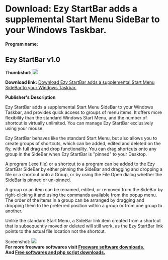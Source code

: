 # Download: Ezy StartBar adds a supplemental Start Menu SideBar to your Windows Taskbar.

**Program name:**

## Ezy StartBar v1.0

  
**Thumbshot:** ![](http://www.freewarefiles.com/screenshot/ezstartbar_md.gif)   
  
**Download link:** [Download Ezy StartBar adds a supplemental Start Menu SideBar to your Windows Taskbar.](http://freesoftwares.boysofts.com/Ezy-StartBar-V_program_28469.html)  
  


**Publisher's Description**  
  


Ezy StartBar adds a supplemental Start Menu SideBar to your Windows Taskbar, and provides quick access to groups of menu items. It offers more flexibility than the standard Windows Start Menu, and the number of shortcut is virtually unlimited. You can manage Ezy StartBar exclusively using your mouse. 

Ezy StartBar behaves like the standard Start Menu, but also allows you to create groups of shortcuts, which can be added, edited and deleted on the fly, with full drag and drop functionality. You can drag shortcuts onto any group in the SideBar when Ezy StartBar is "pinned" to your Desktop. 

A program (.exe file) or a shortcut to a program can be added to the Ezy StartBar SideBar by either pinning the SideBar and dragging and dropping a file or a shortcut onto a Group, or by using the File Open dialog whether the SideBar is pinned or un-pinned.

A group or an item can be renamed, edited, or removed from the SideBar by right-clicking it and using the commands available from the popup menu. The order of the items in a group can be arranged by dragging and dropping them to the preferred position within a group or from one group to another. 

Unlike the standard Start Menu, a SideBar link item created from a shortcut that is subsequently moved or deleted will still work, as the Ezy StartBar link points to the actual file location not the shortcut. 

  
  
Screenshot: ![](http://www.freewarefiles.com/screenshot/ezstartbar.gif)   
**For more freeware softwares visit [Freeware software downloads.](http://freesoftwares.boysofts.com/)**   
**And [Free softwares and php script downloads.](http://www.boysofts.com/)**
